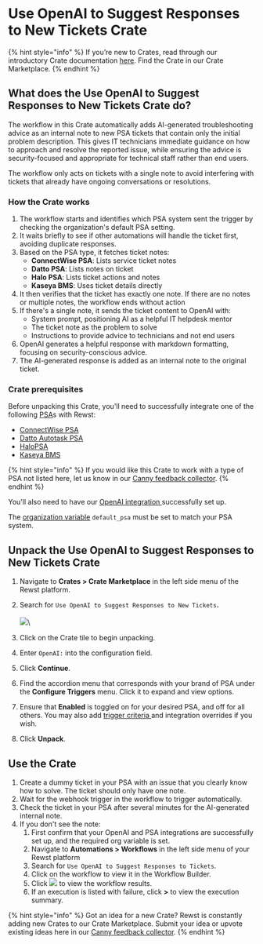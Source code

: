 # Use OpenAI to Suggest Responses to New Tickets Crate

{% hint style="info" %}
If you’re new to Crates, read through our introductory Crate documentation [here](https://docs.rewst.help/prebuilt-automations/crates). Find the Crate in our Crate Marketplace.
{% endhint %}

## What does the Use OpenAI to Suggest Responses to New Tickets Crate do?

The workflow in this Crate automatically adds AI-generated troubleshooting advice as an internal note to new PSA tickets that contain only the initial problem description. This gives IT technicians immediate guidance on how to approach and resolve the reported issue, while ensuring the advice is security-focused and appropriate for technical staff rather than end users.

The workflow only acts on tickets with a single note to avoid interfering with tickets that already have ongoing conversations or resolutions.

### How the Crate works

1. The workflow starts and identifies which PSA system sent the trigger by checking the organization's default PSA setting.
2. It waits briefly to see if other automations will handle the ticket first, avoiding duplicate responses.
3. Based on the PSA type, it fetches ticket notes:
   * **ConnectWise PSA**: Lists service ticket notes
   * **Datto PSA**: Lists notes on ticket&#x20;
   * **Halo PSA**: Lists ticket actions and notes
   * **Kaseya BMS**: Uses ticket details directly
4. It then verifies that the ticket has exactly one note. If there are no notes or multiple notes, the workflow ends without action
5. If there's a single note, it sends the ticket content to OpenAI with:
   * System prompt, positioning AI as a helpful IT helpdesk mentor
   * The ticket note as the problem to solve
   * Instructions to provide advice to technicians and not end users
6. OpenAI generates a helpful response with markdown formatting, focusing on security-conscious advice.
7. The AI-generated response is added as an internal note to the original ticket.

### Crate prerequisites

Before unpacking this Crate, you'll need to successfully integrate one of the following [PSA](../../configuration/integrations/top-5-integration-types-get-started-with-integrations-in-rewst.md#psa-integrations)s  with Rewst:

* [ConnectWise PSA](../../configuration/integrations/integration-guides/connectwise-integration-setup.md)
* [Datto Autotask PSA](../../configuration/integrations/integration-guides/datto-psa-integration-setup/)
* [HaloPSA](../../configuration/integrations/integration-guides/halo-integration-setup.md)
* [Kaseya BMS](../../configuration/integrations/integration-guides/kaseya-bms-integration-setup.md)

{% hint style="info" %}
If you would like this Crate to work with a type of PSA not listed here, let us know in our [Canny feedback collector](https://rewst.canny.io/crates).
{% endhint %}

You'll also need to have our [OpenAI integration ](../../configuration/integrations/integration-guides/openai/openai-integration-setup.md)successfully set up.

The [organization variable](../../configuration/organization-variables.md#what-is-an-organization-variable) `default_psa` must be set to match your PSA system.

## Unpack the Use OpenAI to Suggest Responses to New Tickets Crate

1. Navigate to **Crates > Crate Marketplace** in the left side menu of the Rewst platform.
2. Search for `Use OpenAI to Suggest Responses to New Tickets`**.**\
   \
   ![](<../../../.gitbook/assets/Screenshot 2025-09-22 at 3.33.46 PM.png>)\

3. Click on the Crate tile to begin unpacking.
4. Enter `OpenAI:` into the configuration field.
5. Click **Continue**.
6. Find the accordion menu that corresponds with your brand of PSA under the **Configure Triggers** menu. Click it to expand and view options.
7. Ensure that **Enabled** is toggled on for your desired PSA, and off for all others. You may also add [trigger criteria ](../../automations/intro-to-triggers/trigger-criteria.md)and integration overrides if you wish.
8. Click **Unpack**.

## Use the Crate

1. Create a dummy ticket in your PSA with an issue that you clearly know how to solve. The ticket should only have one note.
2. Wait for the webhook trigger in the workflow to trigger automatically.&#x20;
3. Check the ticket in your PSA after several minutes for the AI-generated internal note.
4. If you don't see the note:
   1. First confirm that your OpenAI and PSA integrations are successfully set up, and the required org variable is set.
   2. Navigate to **Automations > Workflows** in the left side menu of your Rewst platform
   3. Search for `Use OpenAI to Suggest Responses to Tickets`.
   4. Click on the workflow to view it in the Workflow Builder.
   5. Click ![](<../../../.gitbook/assets/Screenshot 2025-09-22 at 3.55.54 PM.png>) to view the workflow results.
   6. If an execution is listed with failure, click **>** to view the execution summary.&#x20;

{% hint style="info" %}
Got an idea for a new Crate? Rewst is constantly adding new Crates to our Crate Marketplace. Submit your idea or upvote existing ideas here in our [Canny feedback collector](https://rewst.canny.io/crates).
{% endhint %}
